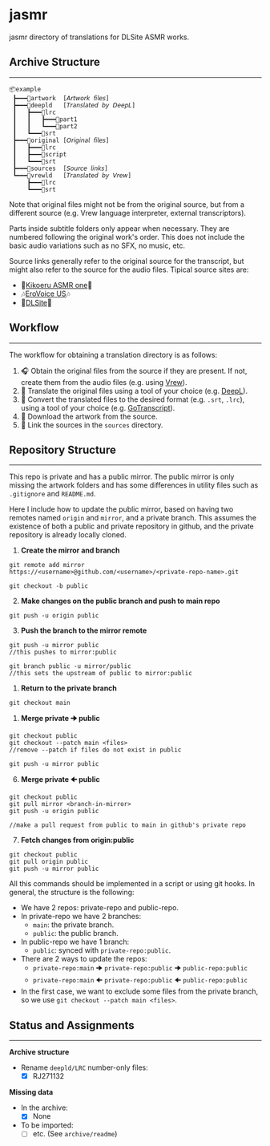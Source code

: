 # jasmr
jasmr directory of translations for DLSite ASMR works.

## Archive Structure
---
```
📦example
 ┣━━━📂artwork  [𝘈𝘳𝘵𝘸𝘰𝘳𝘬 𝘧𝘪𝘭𝘦𝘴]
 ┣━━━📂deepld   [𝘛𝘳𝘢𝘯𝘴𝘭𝘢𝘵𝘦𝘥 𝘣𝘺 𝘋𝘦𝘦𝘱𝘓]
 ┃   ┣━━━📂lrc
 ┃   ┃   ┣━━━📂part1
 ┃   ┃   ┗━━━📂part2
 ┃   ┗━━━📂srt
 ┣━━━📂original [𝘖𝘳𝘪𝘨𝘪𝘯𝘢𝘭 𝘧𝘪𝘭𝘦𝘴]
 ┃   ┣━━━📂lrc
 ┃   ┣━━━📂script
 ┃   ┗━━━📂srt
 ┣━━━📂sources  [𝘚𝘰𝘶𝘳𝘤𝘦 𝘭𝘪𝘯𝘬𝘴]
 ┗━━━📂vrewld   [𝘛𝘳𝘢𝘯𝘴𝘭𝘢𝘵𝘦𝘥 𝘣𝘺 𝘝𝘳𝘦𝘸]
     ┣━━━📂lrc
     ┗━━━📂srt
```
Note that original files might not be from the original source, but from a different source (e.g. Vrew language interpreter, external transcriptors).

Parts inside subtitle folders only appear when necessary.
They are numbered following the original work's order.
This does not include the basic audio variations such as no SFX, no music, etc.

Source links generally refer to the original source for the transcript, but might also refer to the source for the audio files.
Tipical source sites are:
- 💞[Kikoeru ASMR one](https://www.asmr.one/works)💞
- 🎶[EroVoice US](https://dl.erovoice.us/)🎶
- 🌺[DLSite](https://www.dlsite.com/)🌺

## Workflow
---
The workflow for obtaining a translation directory is as follows:
1. 🎧 Obtain the original files from the source if they are present. If not, create them from the audio files (e.g. using [Vrew](https://vrew.voyagerx.com/)).
2. 💬 Translate the original files using a tool of your choice (e.g. [DeepL](https://www.deepl.com/translator)).
3. 📝 Convert the translated files to the desired format (e.g. `.srt`, `.lrc`), using a tool of your choice (e.g. [GoTranscript](https://gotranscript.com/subtitle-converter)).
4. 🎨 Download the artwork from the source.
5. 🔖 Link the sources in the `sources` directory.

## Repository Structure
---
This repo is private and has a public mirror.
The public mirror is only missing the artwork folders and has some differences in utility files such as `.gitignore` and `README.md`.

Here I include how to update the public mirror, based on having two remotes named `origin` and `mirror`, and a private branch.
This assumes the existence of both a public and private repository in github, and the private repository is already locally cloned.

1. **Create the mirror and branch** 
```
git remote add mirror https://<username>@github.com/<username>/<private-repo-name>.git

git checkout -b public
```
2. **Make changes on the public branch and push to main repo**
```
git push -u origin public
```
3. **Push the branch to the mirror remote**
```
git push -u mirror public
//this pushes to mirror:public

git branch public -u mirror/public
//this sets the upstream of public to mirror:public
```
1. **Return to the private branch**
```
git checkout main
```
1. **Merge private 🠊 public**
```
git checkout public
git checkout --patch main <files> 
//remove --patch if files do not exist in public

git push -u mirror public
```
6. **Merge private 🠈 public**
```
git checkout public
git pull mirror <branch-in-mirror>
git push -u origin public

//make a pull request from public to main in github's private repo
```
7. **Fetch changes from origin:public**
```
git checkout public
git pull origin public
git push -u mirror public
```
All this commands should be implemented in a script or using git hooks.
In general, the structure is the following:
* We have 2 repos: private-repo and public-repo.
* In private-repo we have 2 branches:
    * `main`: the private branch.
    * `public`: the public branch.
* In public-repo we have 1 branch:
    * `public`: synced with `private-repo:public`.
* There are 2 ways to update the repos:
    * `private-repo:main` 🠊 `private-repo:public` 🠊 `public-repo:public`
    * `private-repo:main` 🠈 `private-repo:public` 🠈 `public-repo:public`
* In the first case, we want to exclude some files from the private branch, so we use `git checkout --patch main <files>`.

## Status and Assignments
---
**Archive structure**
* Rename `deepld/LRC` number-only files:
    - [x] RJ271132

**Missing data**
* In the archive:
    - [x] None
* To be imported:
    - [ ] etc. (See `archive/readme`)
